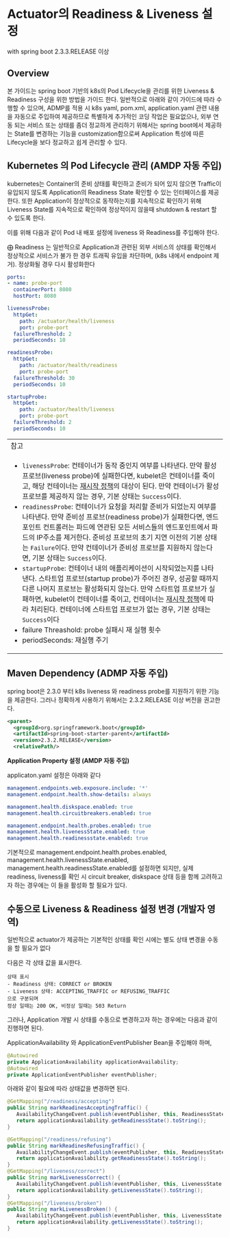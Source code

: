 
<h1>Actuator의 Readiness & Liveness 설정</h1>


<p>with spring boot 2.3.3.RELEASE 이상

## Overview




본 가이드는 spring boot 기반의 k8s의 Pod Lifecycle을 관리를 위한 Liveness & Readiness 구성을 위한 방법을 가이드 한다. 일반적으로 아래와 같이 가이드에 따라 수행할 수 있으며, ADMP를 적용 시 k8s yaml, pom.xml, application.yaml 관련 내용을 자동으로 주입하여 제공하므로 특별하게 추가적인 코딩 작업은 필요없으나, 외부 연동 되는 서비스 또는 상태를 좀더 정교하게 관리하기 위해서는 spring boot에서 제공하는 State를 변경하는 기능을 customization함으로써 Application 특성에 따른 Lifecycle을 보다 정교하고 쉽게 관리할 수 있다. 

## **Kubernetes 의 Pod Lifecycle 관리 (AMDP 자동 주입)**




kubernetes는 Container의 준비 상태를 확인하고 준비가 되어 있지 않으면 Traffic이 유입되지 않도록 Application의 Readiness State 확인할 수 있는 인터페이스를 제공한다. 또한 Application이 정상적으로 동작하는지를 지속적으로 확인하기 위해 Liveness State를 지속적으로 확인하여 정상적이지 않을때 shutdown & restart 할 수 있도록 한다. 

이를 위해 다음과 같이 Pod 내 배포 설정에 liveness 와 Readiness를 주입해야 한다. 

⨁ Readiness 는 일반적으로 Application과 관련된 외부 서비스의 상태를 확인해서 정상적으로 서비스가 불가 한 경우 트래픽 유입을 차단하며, (k8s 내에서 endpoint 제거). 정상화될 경우 다시 활성화한다


```yaml
ports:
- name: probe-port
  containerPort: 8080
  hostPort: 8080

livenessProbe:
  httpGet:
    path: /actuator/health/liveness
    port: probe-port
  failureThreshold: 2
  periodSeconds: 10

readinessProbe:
  httpGet:
    path: /actuator/health/readiness
    port: probe-port
  failureThreshold: 30
  periodSeconds: 10

startupProbe:
  httpGet:
    path: /actuator/health/liveness
    port: probe-port
  failureThreshold: 2
  periodSeconds: 10
```



<table>
  <tr>
   <td>참고
   </td>
  </tr>
  <tr>
   <td>
<ul>

<li><code>livenessProbe</code>: 컨테이너가 동작 중인지 여부를 나타낸다. 만약 활성 프로브(liveness probe)에 실패한다면, kubelet은 컨테이너를 죽이고, 해당 컨테이너는 <a href="https://kubernetes.io/ko/docs/concepts/workloads/pods/pod-lifecycle/#restart-policy">재시작 정책</a>의 대상이 된다. 만약 컨테이너가 활성 프로브를 제공하지 않는 경우, 기본 상태는 <code>Success</code>이다.

<li><code>readinessProbe</code>: 컨테이너가 요청을 처리할 준비가 되었는지 여부를 나타낸다. 만약 준비성 프로브(readiness probe)가 실패한다면, 엔드포인트 컨트롤러는 파드에 연관된 모든 서비스들의 엔드포인트에서 파드의 IP주소를 제거한다. 준비성 프로브의 초기 지연 이전의 기본 상태는 <code>Failure</code>이다. 만약 컨테이너가 준비성 프로브를 지원하지 않는다면, 기본 상태는 <code>Success</code>이다.

<li><code>startupProbe</code>: 컨테이너 내의 애플리케이션이 시작되었는지를 나타낸다. 스타트업 프로브(startup probe)가 주어진 경우, 성공할 때까지 다른 나머지 프로브는 활성화되지 않는다. 만약 스타트업 프로브가 실패하면, kubelet이 컨테이너를 죽이고, 컨테이너는 <a href="https://kubernetes.io/ko/docs/concepts/workloads/pods/pod-lifecycle/#restart-policy">재시작 정책</a>에 따라 처리된다. 컨테이너에 스타트업 프로브가 없는 경우, 기본 상태는 <code>Success</code>이다

<li>failure Threashold: probe 실패시 재 실행 횟수

<li>periodSeconds: 재실행 주기 
</li>
</ul>
   </td>
  </tr>
</table>


## **Maven Dependency (ADMP 자동 주입)**



spring boot은 2.3.0 부터 k8s liveness 와 readiness probe를 지원하기 위한 기능을 제공한다. 그러나 정확하게 사용하기 위해서는 2.3.2.RELEASE 이상 버전을 권고한다. 


```xml
<parent>
  <groupId>org.springframework.boot</groupId>
  <artifactId>spring-boot-starter-parent</artifactId>
  <version>2.3.2.RELEASE</version>
  <relativePath/>
```


**Application Property 설정 (AMDP 자동 주입)**



applicaton.yaml 설정은 아래와 같다


```yaml
management.endpoints.web.exposure.include: '*'
management.endpoint.health.show-details: always

management.health.diskspace.enabled: true
management.health.circuitbreakers.enabled: true

management.endpoint.health.probes.enabled: true
management.health.livenessState.enabled: true
management.health.readinessstate.enabled: true
```


기본적으로 management.endpoint.health.probes.enabled, management.health.livenessState.enabled, management.health.readinessState.enabled를 설정하면 되지만, 실제 readiness, liveness를 확인 시 circuit breaker, diskspace 상태 등을 함께 고려하고자 하는 경우에는 이 들을 활성화 할 필요가 있다. 

## **수동으로 Liveness & Readiness 설정 변경  (개발자 영역)**



일반적으로 actuator가 제공하는 기본적인 상태를 확인 시에는 별도 상태 변경을 수동을 할 필요가 없다

다음은 각 상태 값을 표시한다.


```
상태 표시
- Readiness 상태: CORRECT or BROKEN
- Liveness 상태: ACCEPTING_TRAFFIC or REFUSING_TRAFFIC 
으로 구분되며
정상 일때는 200 OK, 비정상 일때는 503 Return
```


그러나, Application 개발 시 상태를 수동으로 변경하고자 하는 경우에는 다음과 같이 진행하면 된다. 

ApplicationAvailability 와 ApplicationEventPublisher Bean을 주입해야 하며, 


```java
@Autowired
private ApplicationAvailability applicationAvailability;
@Autowired
private ApplicationEventPublisher eventPublisher;
```


아래와 같이 필요에 따라 상태값을 변경하면 된다.


```java
@GetMapping("/readiness/accepting")
public String markReadinesAcceptingTraffic() {
   AvailabilityChangeEvent.publish(eventPublisher, this, ReadinessState.ACCEPTING_TRAFFIC);
   return applicationAvailability.getReadinessState().toString();
}

@GetMapping("/readiness/refusing")
public String markReadinesRefusingTraffic() {
   AvailabilityChangeEvent.publish(eventPublisher, this, ReadinessState.REFUSING_TRAFFIC);
   return applicationAvailability.getReadinessState().toString();
}
@GetMapping("/liveness/correct")
public String markLivenessCorrect() {
   AvailabilityChangeEvent.publish(eventPublisher, this, LivenessState.CORRECT);
   return applicationAvailability.getLivenessState().toString();
}
@GetMapping("/liveness/broken")
public String markLivenessBroken() {
   AvailabilityChangeEvent.publish(eventPublisher, this, LivenessState.BROKEN);
   return applicationAvailability.getLivenessState().toString();
}
```


